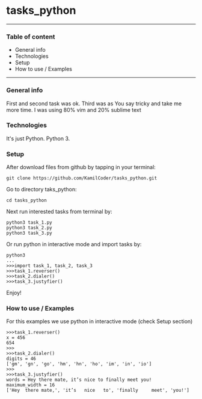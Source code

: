 # tasks_python

-------------------------------------

### Table of content

* General info
* Technologies
* Setup
* How to use / Examples

-------------------------------------

### General info

First and second task was ok.
Third was as You say tricky and take me more time.
I was using 80% vim and  20% sublime text


### Technologies

It's just Python. Python 3.

### Setup

After download files from github by tapping in your terminal:

```
git clone https://github.com/KamilCoder/tasks_python.git
```

Go to directory taks_python:

```
cd tasks_python
```

Next run interested tasks from terminal by:

```
python3 task_1.py
python3 task_2.py
python3 task_3.py
```

Or run python in interactive mode
and import tasks by:

```
python3
...
>>>import task_1, task_2, task_3
>>>task_1.reverser()
>>>task_2.dialer()
>>>task_3.justyfier()
```

Enjoy!

### How to use / Examples

For this examples we use
python in interactive mode (check Setup section)

```
>>>task_1.reverser()
x = 456
654
>>>
>>>task_2.dialer()
digits = 46
['gm', 'gn', 'go', 'hm', 'hn', 'ho', 'im', 'in', 'io']
>>>
>>>task_3.justyfier()
words = Hey there mate, it’s nice to finally meet you!
maximum_width = 16
['Hey  there mate,', 'it’s   nice   to', 'finally     meet', 'you!']
```

 
